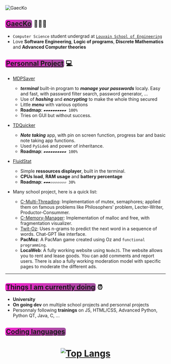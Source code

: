<!-- <h1 align=center> <span style="background-image: linear-gradient(to right, #F27121cc, #E94057cc, #8A2387cc); border-radius: 6px; padding: 3px 6px;"><ins>GaecKo</ins></span>
</h1> -->


![GaecKo](gaecko.gif)



## <span style="background-image: linear-gradient(to right, #F121cc, #8A2387cc); border-radius: 6px; padding: 0.2px 2px;"><ins>GaecKo</ins></span> 👩🏼‍🚀
* `Computer Science` student undergrad at [`Louvain School of Engineering`](https://uclouvain.be/en/faculties/epl)
* Love **Software Engineering**, **Logic of programs**, **Discrete Mathematics** and **Advanced Computer theories**



## <span style="background-image: linear-gradient(to right, #F121cc, #8A2387cc); border-radius: 6px; padding: 0.2px 2px;"><ins>Personnal Project</ins></span>  💻
* [MDPSaver](https://github.com/GaecKo/MDPSaver)
    * ***terminal*** built-in program to ***manage your passwords*** localy. Easy and fast, with password filter search, password generator, ... 
    * Use of ***hashing*** and ***encrypting*** to make the whole thing secured
    * Little ***menu*** with various options
    * **Roadmap**: `▰▰▰▰▰▰▰▰▰▰ 100%`
    * Tries on GUI but without success. 
* [TDQuicker](https://github.com/GaecKo/TDQuicker)
    * ***Note taking*** app, with pin on screen function, progress bar and basic note taking app functions. 
    * Used `PySide6` and power of inheritance. 
    * **Roadmap**: `▰▰▰▰▰▰▰▰▰▰ 100%` 

* [FluidStat](https://github.com/GaecKo/FluidStat)
    * Simple **ressources displayer**, built in the terminal. 
    * **CPUs load**, **RAM usage** and **battery percentage** 
    * **Roadmap**: `▰▰▰▱▱▱▱▱▱▱ 30%` 

* Many school project, here is a quick list: 
    * [C-Multi-Threading](https://github.com/GaecKo/C-Multi-Threading): Implementation of mutex, semaphores; applied them on famous problems like Philosophers' problem, Lecter-Writer, Productor-Consummer. 
    * [C-Memory-Manager](https://github.com/GaecKo/C-Memory-Manager): Implementation of malloc and free, with fragmentation visualizer. 
    * [Twit-Oz](https://github.com/GaecKo/Twit-Oz): Uses n-grams to predict the next word in a sequence of words. Chat-GPT like interface. 
    * **PacMoz**: A PacMan game created using Oz and `functional programming`. 
    * **LocaWeb**: A fully working website using `NodeJS`. The website allows you to rent and lease goods. You can add comments and report users. There is also a fully working moderation model with specific pages to moderate the different ads. 
****

## <span style="background-image: linear-gradient(to right, #F121cc, #8A2387cc); border-radius: 6px; padding: 0.2px 2px;"><ins>Things I am currently doing</ins></span> ⏰
* **University**
* **On going dev** on multiple school projects and personnal projects
* Personnaly following **trainings** on JS, HTML/CSS, Advanced Python, Python QT, Java, C, ...

## <span style="background-image: linear-gradient(to right, #F121cc, #8A2387cc); border-radius: 6px; padding: 0.2px 2px;"><ins>Coding languages</ins></span> 
<h1 align=center>

[![Top Langs](https://github-readme-stats.vercel.app/api/top-langs/?username=GaecKo&theme=dracula&&count_private=true)](https://github.com/anuraghazra/github-readme-stats)

</h1>